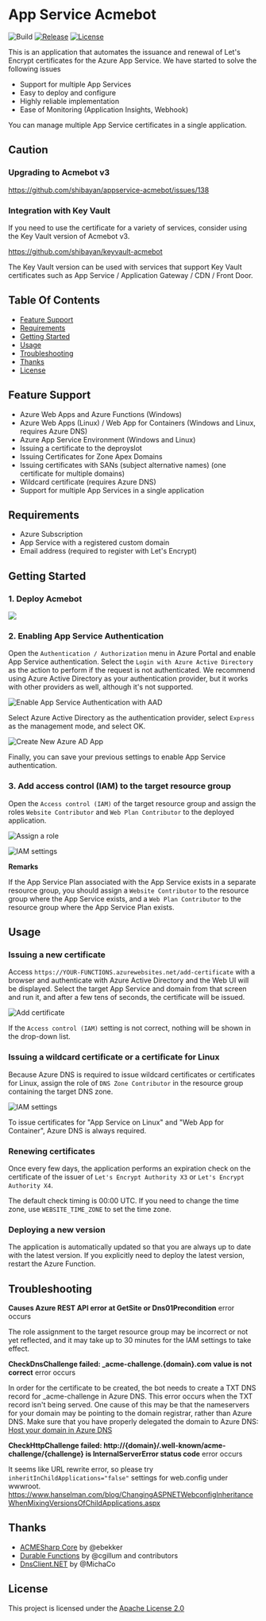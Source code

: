 # App Service Acmebot

![Build](https://github.com/shibayan/appservice-acmebot/workflows/Build/badge.svg)
[![Release](https://img.shields.io/github/release/shibayan/appservice-acmebot.svg)](https://github.com/shibayan/appservice-acmebot/releases/latest)
[![License](https://img.shields.io/github/license/shibayan/appservice-acmebot.svg)](https://github.com/shibayan/appservice-acmebot/blob/master/LICENSE)

This is an application that automates the issuance and renewal of Let's Encrypt certificates for the Azure App Service. We have started to solve the following issues

- Support for multiple App Services
- Easy to deploy and configure
- Highly reliable implementation
- Ease of Monitoring (Application Insights, Webhook)

You can manage multiple App Service certificates in a single application.

## Caution

### Upgrading to Acmebot v3

https://github.com/shibayan/appservice-acmebot/issues/138

### Integration with Key Vault

If you need to use the certificate for a variety of services, consider using the Key Vault version of Acmebot v3.

https://github.com/shibayan/keyvault-acmebot

The Key Vault version can be used with services that support Key Vault certificates such as App Service / Application Gateway / CDN / Front Door.

## Table Of Contents

- [Feature Support](#feature-support)
- [Requirements](#requirements)
- [Getting Started](#getting-started)
- [Usage](#usage)
- [Troubleshooting](#troubleshooting)
- [Thanks](#thanks)
- [License](#license)

## Feature Support

- Azure Web Apps and Azure Functions (Windows)
- Azure Web Apps (Linux) / Web App for Containers (Windows and Linux, requires Azure DNS)
- Azure App Service Environment (Windows and Linux)
- Issuing a certificate to the deproyslot
- Issuing Certificates for Zone Apex Domains
- Issuing certificates with SANs (subject alternative names) (one certificate for multiple domains)
- Wildcard certificate (requires Azure DNS)
- Support for multiple App Services in a single application

## Requirements

- Azure Subscription
- App Service with a registered custom domain
- Email address (required to register with Let's Encrypt)

## Getting Started

### 1. Deploy Acmebot

<a href="https://portal.azure.com/#create/Microsoft.Template/uri/https%3A%2F%2Fraw.githubusercontent.com%2Fshibayan%2Fappservice-acmebot%2Fmaster%2Fazuredeploy.json" target="_blank">
  <img src="https://aka.ms/deploytoazurebutton" />
</a>

### 2. Enabling App Service Authentication

Open the `Authentication / Authorization` menu in Azure Portal and enable App Service authentication. Select the `Login with Azure Active Directory` as the action to perform if the request is not authenticated. We recommend using Azure Active Directory as your authentication provider, but it works with other providers as well, although it's not supported.

![Enable App Service Authentication with AAD](https://user-images.githubusercontent.com/1356444/49693401-ecc7c400-fbb4-11e8-9ae1-5d376a4d8a05.png)

Select Azure Active Directory as the authentication provider, select `Express` as the management mode, and select OK.

![Create New Azure AD App](https://user-images.githubusercontent.com/1356444/49693412-6f508380-fbb5-11e8-81fb-6bbcbe47654e.png)

Finally, you can save your previous settings to enable App Service authentication.

### 3. Add access control (IAM) to the target resource group

Open the `Access control (IAM)` of the target resource group and assign the roles `Website Contributor` and `Web Plan Contributor` to the deployed application.

![Assign a role](https://user-images.githubusercontent.com/1356444/43694372-feaefda4-996d-11e8-9ee5-e58254ec05f5.png)

![IAM settings](https://user-images.githubusercontent.com/1356444/44624857-e169c900-a934-11e8-982c-5ad8c163beff.png)

**Remarks**

If the App Service Plan associated with the App Service exists in a separate resource group, you should assign a `Website Contributor` to the resource group where the App Service exists, and a `Web Plan Contributor` to the resource group where the App Service Plan exists.

## Usage

### Issuing a new certificate

Access `https://YOUR-FUNCTIONS.azurewebsites.net/add-certificate` with a browser and authenticate with Azure Active Directory and the Web UI will be displayed. Select the target App Service and domain from that screen and run it, and after a few tens of seconds, the certificate will be issued.

![Add certificate](https://user-images.githubusercontent.com/1356444/49693421-b3dc1f00-fbb5-11e8-8ac1-37092a2be711.png)

If the `Access control (IAM)` setting is not correct, nothing will be shown in the drop-down list.

### Issuing a wildcard certificate or a certificate for Linux

Because Azure DNS is required to issue wildcard certificates or certificates for Linux, assign the role of `DNS Zone Contributor` in the resource group containing the target DNS zone.

![IAM settings](https://user-images.githubusercontent.com/1356444/44642883-3840d280-aa09-11e8-9346-faa26f9675af.png)

To issue certificates for "App Service on Linux" and "Web App for Container", Azure DNS is always required.

### Renewing certificates

Once every few days, the application performs an expiration check on the certificate of the issuer of `Let's Encrypt Authority X3` or `Let's Encrypt Authority X4`.

The default check timing is 00:00 UTC. If you need to change the time zone, use `WEBSITE_TIME_ZONE` to set the time zone.

### Deploying a new version

The application is automatically updated so that you are always up to date with the latest version. If you explicitly need to deploy the latest version, restart the Azure Function.

## Troubleshooting

**Causes Azure REST API error at GetSite or Dns01Precondition** error occurs

The role assignment to the target resource group may be incorrect or not yet reflected, and it may take up to 30 minutes for the IAM settings to take effect.

**CheckDnsChallenge failed: _acme-challenge.{domain}.com value is not correct** error occurs

In order for the certificate to be created, the bot needs to create a TXT DNS record for _acme-challenge in Azure DNS. This error occurs when the TXT record isn't being served. One cause of this may be that the nameservers for your domain may be pointing to the domain registrar, rather than Azure DNS. Make sure that you have properly delegated the domain to Azure DNS: [Host your domain in Azure DNS](https://docs.microsoft.com/en-us/azure/dns/dns-delegate-domain-azure-dns#delegate-the-domain)

**CheckHttpChallenge failed: http://{domain}/.well-known/acme-challenge/{challenge} is InternalServerError status code** error occurs

It seems like URL rewrite error, so please try `inheritInChildApplications="false"` settings for web.config under wwwroot.
https://www.hanselman.com/blog/ChangingASPNETWebconfigInheritanceWhenMixingVersionsOfChildApplications.aspx

## Thanks

- [ACMESharp Core](https://github.com/PKISharp/ACMESharpCore) by @ebekker
- [Durable Functions](https://github.com/Azure/azure-functions-durable-extension) by @cgillum and contributors
- [DnsClient.NET](https://github.com/MichaCo/DnsClient.NET) by @MichaCo

## License

This project is licensed under the [Apache License 2.0](https://github.com/shibayan/appservice-acmebot/blob/master/LICENSE)
